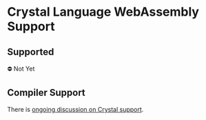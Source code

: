 # Crystal Language WebAssembly Support

## Supported

:no_entry: Not Yet

## Compiler Support

There is [ongoing discussion on Crystal support](https://github.com/crystal-lang/crystal/issues/829).
